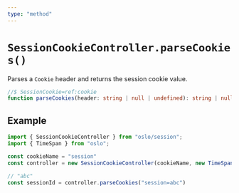 ```yaml
---
type: "method"
---
```


# `SessionCookieController.parseCookies()`

Parses a `Cookie` header and returns the session cookie value.

```ts
//$ SessionCookie=ref:cookie
function parseCookies(header: string | null | undefined): string | null
```

## Example

```ts
import { SessionCookieController } from "oslo/session";
import { TimeSpan } from "oslo";

const cookieName = "session"
const controller = new SessionCookieController(cookieName, new TimeSpan(30, "d"));

// "abc"
const sessionId = controller.parseCookies("session=abc")
```